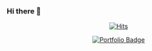### Hi there 👋

<div align=center>
  
[![Hits](https://hits.seeyoufarm.com/api/count/incr/badge.svg?url=https%3A%2F%2Fgithub.com%2Fyotae07&count_bg=%2379C83D&title_bg=%23555555&icon=&icon_color=%23373BBC&title=hi&edge_flat=false)](https://hits.seeyoufarm.com)

[![Portfolio Badge](http://img.shields.io/badge/-Notion%20-black?style=flat-square&logo=github&link=https://zzsza.github.io/)](https://zzsza.github.io/)
	


</div>

<!--
**yotae07/yotae07** is a ✨ _special_ ✨ repository because its `README.md` (this file) appears on your GitHub profile.

Here are some ideas to get you started:

- 🔭 I’m currently working on ...
- 🌱 I’m currently learning ...
- 👯 I’m looking to collaborate on ...
- 🤔 I’m looking for help with ...
- 💬 Ask me about ...
- 📫 How to reach me: ...
- 😄 Pronouns: ...
- ⚡ Fun fact: ...
-->
